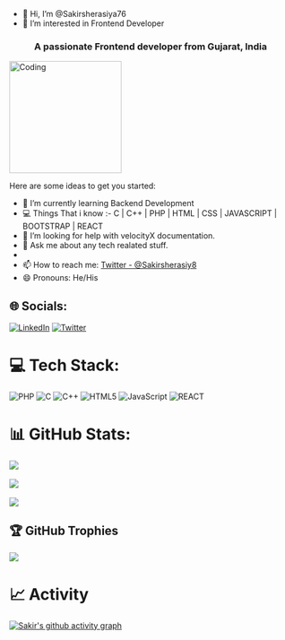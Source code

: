 - 👋 Hi, I’m @Sakirsherasiya76
- 👀 I’m interested in Frontend Developer

<h3 align="center">A passionate Frontend developer from Gujarat, India</h3>
<img align="rigth" alt="Coding" width="200" src="https://media.tenor.com/BqbIhT4Mb7cAAAAd/programmer-rounded-edges.gif">

Here are some ideas to get you started:

- 🌱 I’m currently learning Backend Development
- 💻 Things That i know :-
     C | C++ | PHP | HTML | CSS | JAVASCRIPT | BOOTSTRAP | REACT
- 🤔 I’m looking for help with velocityX documentation.
- 💬 Ask me about any tech realated stuff.
- 
- 📫 How to reach me: [Twitter - @Sakirsherasiy8](https://twitter.com/@Sakirsherasiy8)
- 😄 Pronouns: He/His 


## 🌐 Socials:
 [![LinkedIn](https://img.shields.io/badge/LinkedIn-%230077B5.svg?logo=linkedin&logoColor=white)](https://www.linkedin.com/in/sakir-sherasiya) [![Twitter](https://img.shields.io/badge/Twitter-%231DA1F2.svg?logo=Twitter&logoColor=white)](https://twitter.com/@Sakirsherasiy8) 

# 💻 Tech Stack:
![PHP](https://img.shields.io/badge/php-%23ED8B00.svg?style=for-the-badge&logo=php&logoColor=white) ![C](https://img.shields.io/badge/c-%2300599C.svg?style=for-the-badge&logo=c&logoColor=white) ![C++](https://img.shields.io/badge/c++-%2300599C.svg?style=for-the-badge&logo=c%2B%2B&logoColor=white) ![HTML5](https://img.shields.io/badge/html5-%23E34F26.svg?style=for-the-badge&logo=html5&logoColor=white) ![JavaScript](https://img.shields.io/badge/javascript-%23323330.svg?style=for-the-badge&logo=javascript&logoColor=%green) ![REACT](https://img.shields.io/badge/REACT-%23323330.svg?style=for-the-badge&logo=REACT&logoColor=%23F7DF1E)

# 📊 GitHub Stats:
![](https://github-readme-stats.vercel.app/api?username=Sakirsherasiya76&theme=radical&hide_border=false&include_all_commits=false&count_private=false)<br/><br/>
![](https://github-readme-streak-stats.herokuapp.com/?user=Sakirsherasiya76&theme=radical&hide_border=false)<br/><br/>
![](https://github-readme-stats.vercel.app/api/top-langs/?username=Sakirsherasiya76&theme=radical&hide_border=false&include_all_commits=false&count_private=false&layout=compact)
   

## 🏆 GitHub Trophies
![](https://github-profile-trophy.vercel.app/?username=Sakirsherasiya76&theme=dracula&no-frame=true&no-bg=true&margin-w=4)


# 📈 Activity
[![Sakir's github activity graph](https://github-readme-activity-graph.cyclic.app/graph?username=Sakirsherasiya76&bg_color=fffff0&color=708090&line=24292e&point=24292e&area=true&hide_border=true)](https://github.com/Sakirsherasiya76/github-readme-activity-graph)

